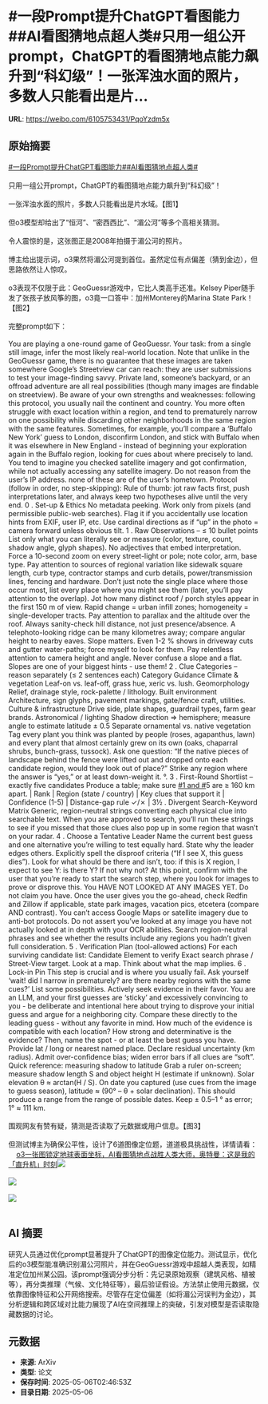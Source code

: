 # #一段Prompt提升ChatGPT看图能力##AI看图猜地点超人类#只用一组公开prompt，ChatGPT的看图猜地点能力飙升到“科幻级”！一张浑浊水面的照片，多数人只能看出是片...

**URL**: https://weibo.com/6105753431/PqoYzdm5x

## 原始摘要

<a href="https://m.weibo.cn/search?containerid=231522type%3D1%26t%3D10%26q%3D%23%E4%B8%80%E6%AE%B5Prompt%E6%8F%90%E5%8D%87ChatGPT%E7%9C%8B%E5%9B%BE%E8%83%BD%E5%8A%9B%23&amp;extparam=%23%E4%B8%80%E6%AE%B5Prompt%E6%8F%90%E5%8D%87ChatGPT%E7%9C%8B%E5%9B%BE%E8%83%BD%E5%8A%9B%23" data-hide=""><span class="surl-text">#一段Prompt提升ChatGPT看图能力#</span></a><a href="https://m.weibo.cn/search?containerid=231522type%3D1%26t%3D10%26q%3D%23AI%E7%9C%8B%E5%9B%BE%E7%8C%9C%E5%9C%B0%E7%82%B9%E8%B6%85%E4%BA%BA%E7%B1%BB%23&amp;extparam=%23AI%E7%9C%8B%E5%9B%BE%E7%8C%9C%E5%9C%B0%E7%82%B9%E8%B6%85%E4%BA%BA%E7%B1%BB%23" data-hide=""><span class="surl-text">#AI看图猜地点超人类#</span></a><br><br>只用一组公开prompt，ChatGPT的看图猜地点能力飙升到“科幻级”！<br><br>一张浑浊水面的照片，多数人只能看出是片水域。【图1】<br><br>但o3模型却给出了“恒河”、“密西西比”、“湄公河”等多个高相关猜测。<br><br>令人震惊的是，这张图正是2008年拍摄于湄公河的照片。<br><br>博主给出提示词，o3果然将湄公河提到首位。虽然定位有点偏差（猜到金边），但思路依然让人惊叹。<br><br>o3表现不仅限于此：GeoGuessr游戏中，它比人类高手还准。Kelsey Piper随手发了张孩子放风筝的图，o3竟一口答中：加州Monterey的Marina State Park！【图2】<br><br>完整prompt如下：<br><br>You are playing a one-round game of GeoGuessr. Your task: from a single still image, infer the most likely real-world location. Note that unlike in the GeoGuessr game, there is no guarantee that these images are taken somewhere Google’s Streetview car can reach: they are user submissions to test your image-finding savvy. Private land, someone’s backyard, or an offroad adventure are all real possibilities (though many images are findable on streetview). Be aware of your own strengths and weaknesses: following this protocol, you usually nail the continent and country. You more often struggle with exact location within a region, and tend to prematurely narrow on one possibility while discarding other neighborhoods in the same region with the same features. Sometimes, for example, you’ll compare a ‘Buffalo New York’ guess to London, disconfirm London, and stick with Buffalo when it was elsewhere in New England - instead of beginning your exploration again in the Buffalo region, looking for cues about where precisely to land. You tend to imagine you checked satellite imagery and got confirmation, while not actually accessing any satellite imagery. Do not reason from the user’s IP address. none of these are of the user’s hometown. Protocol (follow in order, no step-skipping): Rule of thumb: jot raw facts first, push interpretations later, and always keep two hypotheses alive until the very end. 0 . Set-up &amp; Ethics No metadata peeking. Work only from pixels (and permissible public-web searches). Flag it if you accidentally use location hints from EXIF, user IP, etc. Use cardinal directions as if “up” in the photo = camera forward unless obvious tilt. 1 . Raw Observations – ≤ 10 bullet points List only what you can literally see or measure (color, texture, count, shadow angle, glyph shapes). No adjectives that embed interpretation. Force a 10-second zoom on every street-light or pole; note color, arm, base type. Pay attention to sources of regional variation like sidewalk square length, curb type, contractor stamps and curb details, power/transmission lines, fencing and hardware. Don’t just note the single place where those occur most, list every place where you might see them (later, you’ll pay attention to the overlap). Jot how many distinct roof / porch styles appear in the first 150 m of view. Rapid change = urban infill zones; homogeneity = single-developer tracts. Pay attention to parallax and the altitude over the roof. Always sanity-check hill distance, not just presence/absence. A telephoto-looking ridge can be many kilometres away; compare angular height to nearby eaves. Slope matters. Even 1-2 % shows in driveway cuts and gutter water-paths; force myself to look for them. Pay relentless attention to camera height and angle. Never confuse a slope and a flat. Slopes are one of your biggest hints - use them! 2 . Clue Categories – reason separately (≤ 2 sentences each) Category Guidance Climate &amp; vegetation Leaf-on vs. leaf-off, grass hue, xeric vs. lush. Geomorphology Relief, drainage style, rock-palette / lithology. Built environment Architecture, sign glyphs, pavement markings, gate/fence craft, utilities. Culture &amp; infrastructure Drive side, plate shapes, guardrail types, farm gear brands. Astronomical / lighting Shadow direction ⇒ hemisphere; measure angle to estimate latitude ± 0.5 Separate ornamental vs. native vegetation Tag every plant you think was planted by people (roses, agapanthus, lawn) and every plant that almost certainly grew on its own (oaks, chaparral shrubs, bunch-grass, tussock). Ask one question: “If the native pieces of landscape behind the fence were lifted out and dropped onto each candidate region, would they look out of place?” Strike any region where the answer is “yes,” or at least down-weight it. °. 3 . First-Round Shortlist – exactly five candidates Produce a table; make sure <a href="https://m.weibo.cn/search?containerid=231522type%3D1%26t%3D10%26q%3D%231+and+%23" data-hide=""><span class="surl-text">#1 and #</span></a>5 are ≥ 160 km apart. | Rank | Region (state / country) | Key clues that support it | Confidence (1-5) | Distance-gap rule ✓/✗ | 3½ . Divergent Search-Keyword Matrix Generic, region-neutral strings converting each physical clue into searchable text. When you are approved to search, you’ll run these strings to see if you missed that those clues also pop up in some region that wasn’t on your radar. 4 . Choose a Tentative Leader Name the current best guess and one alternative you’re willing to test equally hard. State why the leader edges others. Explicitly spell the disproof criteria (“If I see X, this guess dies”). Look for what should be there and isn’t, too: if this is X region, I expect to see Y: is there Y? If not why not? At this point, confirm with the user that you’re ready to start the search step, where you look for images to prove or disprove this. You HAVE NOT LOOKED AT ANY IMAGES YET. Do not claim you have. Once the user gives you the go-ahead, check Redfin and Zillow if applicable, state park images, vacation pics, etcetera (compare AND contrast). You can’t access Google Maps or satellite imagery due to anti-bot protocols. Do not assert you’ve looked at any image you have not actually looked at in depth with your OCR abilities. Search region-neutral phrases and see whether the results include any regions you hadn’t given full consideration. 5 . Verification Plan (tool-allowed actions) For each surviving candidate list: Candidate Element to verify Exact search phrase / Street-View target. Look at a map. Think about what the map implies. 6 . Lock-in Pin This step is crucial and is where you usually fail. Ask yourself ‘wait! did I narrow in prematurely? are there nearby regions with the same cues?’ List some possibilities. Actively seek evidence in their favor. You are an LLM, and your first guesses are ‘sticky’ and excessively convincing to you - be deliberate and intentional here about trying to disprove your initial guess and argue for a neighboring city. Compare these directly to the leading guess - without any favorite in mind. How much of the evidence is compatible with each location? How strong and determinative is the evidence? Then, name the spot - or at least the best guess you have. Provide lat / long or nearest named place. Declare residual uncertainty (km radius). Admit over-confidence bias; widen error bars if all clues are “soft”. Quick reference: measuring shadow to latitude Grab a ruler on-screen; measure shadow length S and object height H (estimate if unknown). Solar elevation θ ≈ arctan(H / S). On date you captured (use cues from the image to guess season), latitude ≈ (90° – θ + solar declination). This should produce a range from the range of possible dates. Keep ± 0.5–1 ° as error; 1° ≈ 111 km.<br><br>围观网友有赞有疑，猜测是否读取了元数据或用户信息。【图3】<br><br>但测试博主为确保公平性，设计了6道图像定位题，道道极具挑战性，详情请看：<a href="https://weibo.cn/sinaurl?u=https%3A%2F%2Fmp.weixin.qq.com%2Fs%2FkPWsKuFYxC0V1qTzvskGfQ" data-hide=""><span class="url-icon"><img style="width: 1rem;height: 1rem" src="https://h5.sinaimg.cn/upload/2015/09/25/3/timeline_card_small_web_default.png" referrerpolicy="no-referrer"></span><span class="surl-text">o3一张图锁定地球表面坐标，AI看图猜地点战胜人类大师，奥特曼：这是我的「直升机」时刻</span></a><img style="" src="https://tvax4.sinaimg.cn/large/006Fd7o3gy1i14ipifmezj309305e74f.jpg" referrerpolicy="no-referrer"><br><br><img style="" src="https://tvax4.sinaimg.cn/large/006Fd7o3gy1i14iqiw35tj30lq0yg17l.jpg" referrerpolicy="no-referrer"><br><br><img style="" src="https://tvax4.sinaimg.cn/large/006Fd7o3gy1i14is5nerjj30u00iv479.jpg" referrerpolicy="no-referrer"><br><br>

## AI 摘要

研究人员通过优化prompt显著提升了ChatGPT的图像定位能力。测试显示，优化后的o3模型能准确识别湄公河照片，并在GeoGuessr游戏中超越人类表现，如精准定位加州某公园。该prompt强调分步分析：先记录原始观察（建筑风格、植被等），再分类推理（气候、文化特征等），最后验证假设。方法禁止使用元数据，仅依靠图像特征和公开网络搜索。尽管存在定位偏差（如将湄公河误判为金边），其分析逻辑和跨区域对比能力展现了AI在空间推理上的突破，引发对模型是否读取隐藏数据的讨论。

## 元数据

- **来源**: ArXiv
- **类型**: 论文
- **保存时间**: 2025-05-06T02:46:53Z
- **目录日期**: 2025-05-06

